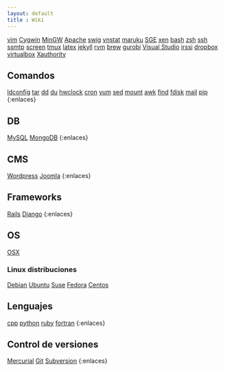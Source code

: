 ```yaml
---
layout: default
title : Wiki
---
```


[vim](/wiki/vim)
[Cygwin](/wiki/cygwin)
[MinGW](/wiki/mingw)
[Apache](/wiki/apache)
[swig](/wiki/swig)
[vnstat](/wiki/vnstat)
[maruku](/wiki/maruku)
[SGE](/wiki/sge)
[xen](/wiki/xen)
[bash](/wiki/bash)
[zsh](/wiki/zsh)
[ssh](/wiki/ssh)
[ssmtp](/wiki/ssmtp)
[screen](/wiki/screen)
[tmux](/wiki/tmux)
[latex](/wiki/latex)
[jekyll](/wiki/jekyll)
[rvm](/wiki/rvm)
[brew](/wiki/brew)
[gurobi](/wiki/gurobi)
[Visual Studio](/wiki/visualStudio)
[irssi](/wiki/irssi)
[dropbox](/wiki/dropbox)
[virtualbox](/wiki/virtualbox)
[Xauthority](/wiki/Xauthority)
## Comandos
[ldconfig](/wiki/ldconfig)
[tar](/wiki/tar)
[dd](/wiki/dd)
[du](/wiki/du)
[hwclock](/wiki/hwclock)
[cron](/wiki/cron)
[yum](/wiki/yum)
[sed](/wiki/sed)
[mount](/wiki/mount)
[awk](/wiki/awk)
[find](/wiki/find)
[fdisk](/wiki/fdisk)
[mail](/wiki/mail)
[pip](/wiki/pip)
{:enlaces}
## DB
[MySQL](/wiki/mysql)
[MongoDB](/wiki/mongodb)
{:enlaces}
## CMS
[Wordpress](/wiki/wordpress)
[Joomla](/wiki/joomla)
{:enlaces}
## Frameworks
[Rails](/wiki/rails)
[Django](/wiki/django)
{:enlaces}
## OS
[OSX](/wiki/osx)

### Linux distribuciones
[Debian](/wiki/debian)
[Ubuntu](/wiki/ubuntu)
[Suse](/wiki/suse)
[Fedora](/wiki/fedora)
[Centos](/wiki/centos)
## Lenguajes
[cpp](/wiki/cpp)
[python](/wiki/python)
[ruby](/wiki/ruby)
[fortran](/wiki/fortran)
{:enlaces}
## Control de versiones
[Mercurial](/wiki/mercurial)
[Git](/wiki/git)
[Subversion](/wiki/subversion)
{:enlaces}
